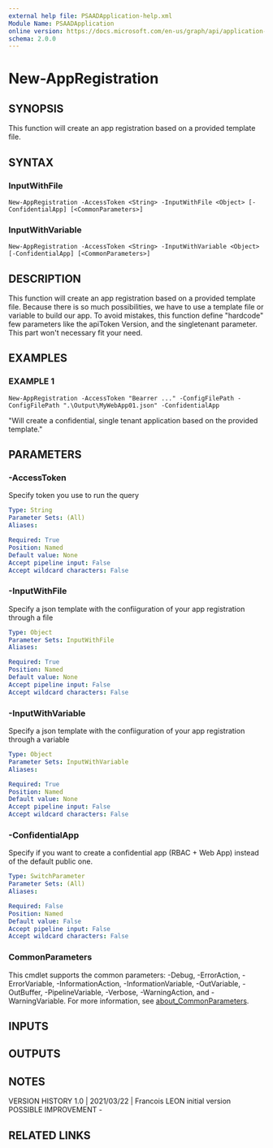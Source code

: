 ```yaml
---
external help file: PSAADApplication-help.xml
Module Name: PSAADApplication
online version: https://docs.microsoft.com/en-us/graph/api/application-addpassword?view=graph-rest-1.0&tabs=http
schema: 2.0.0
---
```


# New-AppRegistration

## SYNOPSIS
This function will create an app registration based on a provided template file.

## SYNTAX

### InputWithFile
```
New-AppRegistration -AccessToken <String> -InputWithFile <Object> [-ConfidentialApp] [<CommonParameters>]
```

### InputWithVariable
```
New-AppRegistration -AccessToken <String> -InputWithVariable <Object> [-ConfidentialApp] [<CommonParameters>]
```

## DESCRIPTION
This function will create an app registration based on a provided template file.
Because there is so much possibilities, we have to use a template file or variable to build our app.
To avoid mistakes, this function define "hardcode" few parameters like the apiToken Version, and the singletenant parameter.
This part won't necessary fit your need.

## EXAMPLES

### EXAMPLE 1
```
New-AppRegistration -AccessToken "Bearrer ..." -ConfigFilePath -ConfigFilePath ".\Output\MyWebApp01.json" -ConfidentialApp
```

"Will create a confidential, single tenant application based on the provided template."

## PARAMETERS

### -AccessToken
Specify token you use to run the query

```yaml
Type: String
Parameter Sets: (All)
Aliases:

Required: True
Position: Named
Default value: None
Accept pipeline input: False
Accept wildcard characters: False
```

### -InputWithFile
Specify a json template with the confiiguration of your app registration through a file

```yaml
Type: Object
Parameter Sets: InputWithFile
Aliases:

Required: True
Position: Named
Default value: None
Accept pipeline input: False
Accept wildcard characters: False
```

### -InputWithVariable
Specify a json template with the confiiguration of your app registration through a variable

```yaml
Type: Object
Parameter Sets: InputWithVariable
Aliases:

Required: True
Position: Named
Default value: None
Accept pipeline input: False
Accept wildcard characters: False
```

### -ConfidentialApp
Specify if you want to create a confidential app (RBAC + Web App) instead of the default public one.

```yaml
Type: SwitchParameter
Parameter Sets: (All)
Aliases:

Required: False
Position: Named
Default value: False
Accept pipeline input: False
Accept wildcard characters: False
```

### CommonParameters
This cmdlet supports the common parameters: -Debug, -ErrorAction, -ErrorVariable, -InformationAction, -InformationVariable, -OutVariable, -OutBuffer, -PipelineVariable, -Verbose, -WarningAction, and -WarningVariable. For more information, see [about_CommonParameters](http://go.microsoft.com/fwlink/?LinkID=113216).

## INPUTS

## OUTPUTS

## NOTES
VERSION HISTORY
1.0 | 2021/03/22 | Francois LEON
    initial version
POSSIBLE IMPROVEMENT
    -

## RELATED LINKS
